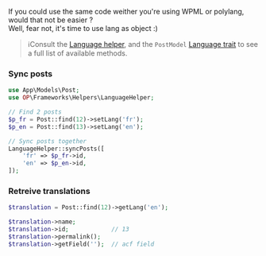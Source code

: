 If you could use the same code weither you're using WPML or polylang, would that not be easier ?  
Well, fear not, it's time to use lang as object :)   


> ℹ️Consult the [Language helper](https://gitlab.com/tgeorgel/object-press/-/blob/master/src/Framework/Helpers/LanguageHelper.php), and the `PostModel` [Language trait](https://gitlab.com/tgeorgel/object-press/-/blob/master/src/Framework/Helpers/LanguageHelper.php) to see a full list of available methods.  


### Sync posts

```php
use App\Models\Post;
use OP\Frameworks\Helpers\LanguageHelper;

// Find 2 posts
$p_fr = Post::find(12)->setLang('fr');
$p_en = Post::find(13)->setLang('en');

// Sync posts together
LanguageHelper::syncPosts([
    'fr' => $p_fr->id,
    'en' => $p_en->id,
]);
```

### Retreive translations

```php
$translation = Post::find(12)->getLang('en');

$translation->name;
$translation->id;            // 13
$translation->permalink();
$translation->getField('');  // acf field
```